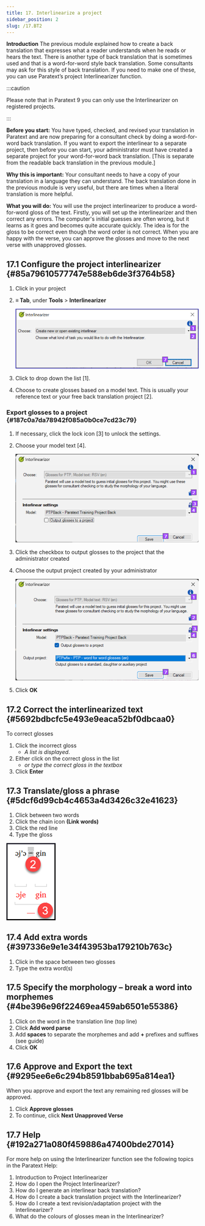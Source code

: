 ```yaml
---
title: 17. Interlinearize a project
sidebar_position: 2
slug: /17.BT2
---
```




**Introduction**  The previous module explained how to create a back translation that expresses what a reader understands when he reads or hears the text. There is another type of back translation that is sometimes used and that is a word-for-word style back translation. Some consultants may ask for this style of back translation. If you need to make one of these, you can use Paratext’s project Interlinearizer function.


:::caution

Please note that in Paratext 9 you can only use the Interlinearizer on registered projects.

:::




**Before you start:** You have typed, checked, and revised your translation in Paratext and are now preparing for a consultant check by doing a word-for-word back translation. If you want to export the interlinear to a separate project, then before you can start, your administrator must have created a separate project for your word-for-word back translation. [This is separate from the readable back translation in the previous module.]


**Why this is important:** Your consultant needs to have a copy of your translation in a language they can understand. The back translation done in the previous module is very useful, but there are times when a literal translation is more helpful.


**What you will do:** You will use the project interlinearizer to produce a word-for-word gloss of the text. Firstly, you will set up the interlinearizer and then correct any errors. The computer's initial guesses are often wrong, but it learns as it goes and becomes quite accurate quickly. The idea is for the gloss to be correct even though the word order is not correct. When you are happy with the verse, you can approve the glosses and move to the next verse with unapproved glosses.


## 17.1 Configure the project interlinearizer {#85a79610577747e588eb6de3f3764b58}

1. Click in your project
1. **≡ Tab**, under **Tools** &gt; **Interlinearizer**

	![](./1905854111.png)

1. Click to drop down the list [1].
1. Choose to create glosses based on a model text. This is usually your reference text or your free back translation project [2].

### Export glosses to a project  {#187c0a7da78942f085a0b0ce7cd23c79}

1. If necessary, click the lock icon [3] to unlock the settings.
1. Choose your model text [4].

	![](./1443407551.png)

1. Click the checkbox to output glosses to the project that the administrator created
1. Choose the output project created by your administrator

	![](./310119566.png)

1. Click **OK**

## 17.2 Correct the interlinearized text {#5692bdbcfc5e493e9eaca52bf0dbcaa0}


To correct glosses

1. Click the incorrect gloss
	- _A list is displayed_.
1. Either click on the correct gloss in the list
	- _or type the correct gloss in the textbox_
1. Click **Enter**

## 17.3 Translate/gloss a phrase {#5dcf6d99cb4c4653a4d3426c32e41623}


<div class='notion-row'>
<div class='notion-column' style={{width: 'calc((100% - (min(32px, 4vw) * 1)) * 0.5)'}}>

1. Click between two words
2. Click the chain icon  **(Link words)**
3. Click the red line
4. Type the gloss




</div><div className='notion-spacer'></div>

<div class='notion-column' style={{width: 'calc((100% - (min(32px, 4vw) * 1)) * 0.5)'}}>

![](./576503207.png)

</div><div className='notion-spacer'></div>
</div>


## 17.4 Add extra words {#397336e9e1e34f43953ba179210b763c}

1. Click in the space between two glosses
1. Type the extra word(s)

## 17.5 Specify the morphology – break a word into morphemes {#4be396e96f22469ea459ab6501e55386}

1. Click on the word in the translation line (top line)
1. Click **Add word parse**
1. Add **spaces** to separate the morphemes and add **+** prefixes and suffixes (see guide)
1. Click **OK**

## 17.6 Approve and Export the text {#9295ee6e6c294b8591bbab695a814ea1}


When you approve and export the text any remaining red glosses will be approved.

1. Click **Approve glosses**
1. To continue, click **Next Unapproved Verse**

## 17.7 Help {#192a271a080f459886a47400bde27014}


For more help on using the Interlinearizer function see the following topics in the Paratext Help:

1. Introduction to Project Interlinearizer
1. How do I open the Project Interlinearizer?
1. How do I generate an interlinear back translation?
1. How do I create a back translation project with the Interlinearizer?
1. How do I create a text revision/adaptation project with the Interlinearizer?
1. What do the colours of glosses mean in the Interlinearizer?
